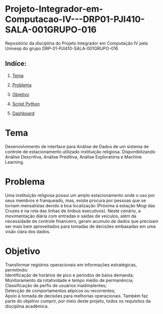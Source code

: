 # Projeto-Integrador-em-Computacao-IV---DRP01-PJI410-SALA-001GRUPO-016

Repositório da disciplina do Projeto Integrador em Computação IV pela Univesp do grupo DRP-01-PJI410-SALA-001GRUPO-016

## Indíce:

1. [Tema](#tema)

2. [Problema](#problema)

3. [Objetivo](#objetivo)

4. [Script Python](scripts/script_python.py)

5. [Dashboard](dashboard/dashboard.pdf)

# Tema

Desenvolvimento de interface para Análise de Dados de um sistema de controle de estacionamento utilizado instituição religiosa. Disponibilizando Análise Descritiva, Análise Preditiva, Análise Exploratória e Machine Learning.

# Problema

Uma instituição religiosa possui um amplo estacionamento onde o uso por seus membros é franqueado, mas, existe procura por pessoas que se tornam mensalistas devido à boa localização (Próxima à estação Mogi das Cruzes e na rota das linhas de ônibus executivos). Neste cenário, a movimentação diária com entradas e saídas de veículos, além da necessidade de controle financeiro, geram acumulo de dados que precisam ser mais bem aproveitados para tomadas de decisões embasadas em uma visão clara dos dados.

# Objetivo

Transformar registros operacionais em informações estratégicas, permitindo:\
 Identificação de horários de pico e períodos de baixa demanda;\
 Monitoramento da rotatividade e tempo médio de permanência;\
 Classificação de perfis de usuários inadimplentes;\
 Detecção de comportamentos atípicos ou recorrentes;\
 Apoio à tomada de decisões para melhorias operacionais. Também faz parte do objetivo cumprir, por meio deste projeto, todos os requisitos da disciplina acadêmica.
